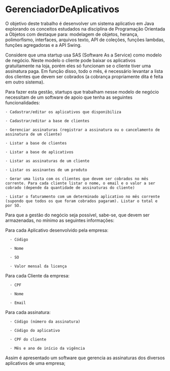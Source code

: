 # GerenciadorDeAplicativos
O objetivo deste trabalho é desenvolver um sistema aplicativo em Java explorando os conceitos estudados na disciplina de Programação Orientada a Objetos com destaque para: modelagem de objetos, herança, polimorfismo, interfaces, arquivos texto, API de coleções, funções lambdas, funções agregadoras e a API Swing.


Considere que uma startup usa SAS (Software As a Service) como modelo de negócio. Neste modelo o cliente pode baixar os aplicativos gratuitamente na loja, porém eles só funcionam se o cliente tiver uma assinatura paga. Em função disso, todo o mês, é necessário levantar a lista dos clientes que devem ser cobrados (a cobrança propriamente dita é feita em outro sistema).


Para fazer esta gestão, startups que trabalham nesse modelo de negócio necessitam de um software de apoio que tenha as seguintes funcionalidades:

    · Cadastrar/editar os aplicativos que disponibiliza
    
    · Cadastrar/editar a base de clientes
    
    · Gerenciar assinaturas (registrar a assinatura ou o cancelamento de assinatura de um cliente)
    
    · Listar a base de clientes
    
    · Listar a base de aplicativos
    
    · Listar as assinaturas de um cliente
    
    · Listar os assinantes de um produto
    
    · Gerar uma lista com os clientes que devem ser cobrados no mês corrente. Para cada cliente listar o nome, o email e o valor a ser cobrado (depende da quantidade de assinaturas do cliente)
    
    · Listar o faturamento com um determinado aplicativo no mês corrente (supondo que todos os que foram cobrados pagaram). Listar o total e por SO.

Para que a gestão do negócio seja possível, sabe-se, que devem ser armazenadas, no mínimo as seguintes informações:

  Para cada Aplicativo desenvolvido pela empresa:
  
      · Código
      
      · Nome
      
      · SO
      
      · Valor mensal da licença
      
  Para cada Cliente da empresa:
      
      · CPF
      
      · Nome
      
      · Email
  
  Para cada assinatura:
  
      · Código (número da assinatura)
      
      · Código do aplicativo
      
      · CPF do cliente
      
      · Mês e ano de início da vigência


Assim é apresentado um software que gerencia as assinaturas dos diversos aplicativos de uma empresa;

